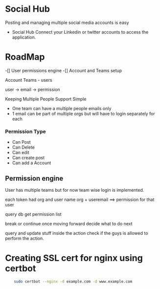 # Social Hub

Posting and managing multiple social media accounts is easy
- Social Hub Connect your Linkedin or twitter accounts to access the application.


# RoadMap
-[] User permissions engine
-[] Account and Teams setup


Account 
Teams - users

user -> email -> permission

Keeping Multiple People Support Simple
- One team can have a multiple people emails only
- 1 email can be part of multiple orgs but will have to login separately for each

### Permission Type
- Can Post
- Can Delete
- Can edit
- Can create post
- Can add a Account


## Permission engine
User has multiple teams
but for now team wise login is implemented.

each token had org and user name
org + useremail ==> permission for that user

query db get permission list

break or continue
once moving forward decide what to do next

query and update stuff
inside the action check if the guys is allowed to perform the action.


# Creating SSL cert for nginx using certbot

```sh
    sudo certbot --nginx -d example.com -d www.example.com
```